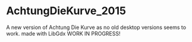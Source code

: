 # AchtungDieKurve_2015
A new version of Achtung Die Kurve as no old desktop versions seems to work.
made with LibGdx
WORK IN PROGRESS!

